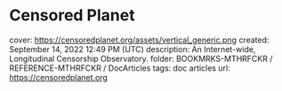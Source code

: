 # Censored Planet

cover: https://censoredplanet.org/assets/vertical_generic.png
created: September 14, 2022 12:49 PM (UTC)
description: An Internet-wide, Longitudinal Censorship Observatory.
folder: BOOKMRKS-MTHRFCKR / REFERENCE-MTHRFCKR / DocArticles
tags: doc articles
url: https://censoredplanet.org